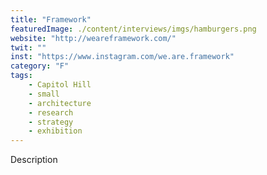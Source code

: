 ```yaml
---
title: "Framework"
featuredImage: ./content/interviews/imgs/hamburgers.png
website: "http://weareframework.com/"
twit: ""
inst: "https://www.instagram.com/we.are.framework"
category: "F"
tags:
    - Capitol Hill
    - small
    - architecture
    - research
    - strategy
    - exhibition
---
```


Description
